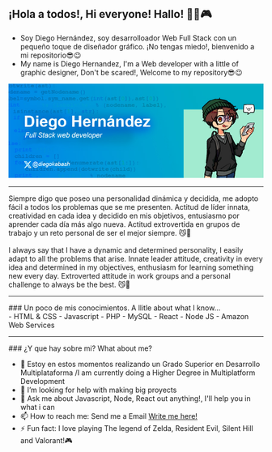 ## ¡Hola a todos!, Hi everyone! Hallo!  👨‍💻🎮

- Soy Diego Hernández, soy desarrolloador Web Full Stack con un pequeño toque de diseñador gráfico. ¡No tengas miedo!, bienvenido a mi repositorio😎😉
- My name is Diego Hernandez, I'm a Web developer with a little of graphic designer, Don't be scared!, Welcome to my repository😎😉 

![imagen acerca de mi](banner.jpg "Banner de un poco sobre mi")

<hr/>
Siempre digo que poseo una personalidad dinámica y decidida, me adopto fácil a todos los problemas que se me presenten. Actitud de líder innata, creatividad en cada idea y decidido en mis objetivos, entusiasmo por aprender cada día más algo nueva. Actitud extrovertida en grupos de trabajo y un reto personal de ser el mejor siempre. 😼👊
<br/><br/>
I always say that I have a dynamic and determined personality, I easily adapt to all the problems that arise. Innate leader attitude, creativity in every idea and determined in my objectives, enthusiasm for learning something new every day. Extroverted attitude in work groups and a personal challenge to always be the best. 😼👊

<hr/>
### Un poco de mis conocimientos. A llitle about what I know...
<br/>
- HTML & CSS
- Javascript
- PHP
- MySQL
- React
- Node JS
- Amazon Web Services

<hr/>
### ¿Y que hay sobre mi? What about me?

- 🔭 Estoy en estos momentos realizando un Grado Superior en Desarrollo Multiplataforma /I  am currently doing a Higher Degree in Multiplatform Development
- 🤔 I’m looking for help with making big proyects 
- 💬 Ask me about Javascript, Node, React out anything!, I'll help you in what i can
- 📫 How to reach me: Send me a Email [Write me here!](mailto:diegohs1503@gmail.com)
- ⚡ Fun fact: I love playing The legend of Zelda, Resident Evil, Silent Hill and Valorant!🎮
  
